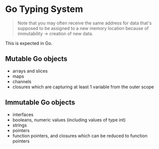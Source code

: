 # Go Typing System

> Note that you may often receive the same address for data that's supposed to be assigned to a new memory location because of immutability -> creation of new data.

This is expected in Go.

## Mutable Go objects

- arrays and slices
- maps
- channels
- closures which are capturing at least 1 variable from the outer scope

## Immutable Go objects
- interfaces
- booleans, numeric values (including values of type int)
- strings
- pointers
- function pointers, and closures which can be reduced to function pointers
